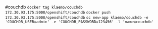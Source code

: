 #couchdb
 ````docker tag klaemo/couchdb 172.30.93.175:5000/openshift/couchdb````
 ````docker push 172.30.93.175:5000/openshift/couchdb````
 ````oc new-app klaemo/couchdb -e 'COUCHDB_USER=admin' -e 'COUCHDB_PASSWORD=123456' -l 'name=couchdb'````
